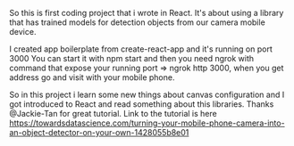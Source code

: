 So this is first coding project that i wrote in React.
It's about using a library that has trained models for detection
objects from our camera mobile device.


I created app boilerplate from create-react-app and it's running on port 3000
You can start it with npm start and then you need ngrok with command that expose your running port => ngrok http 3000,
when you get address go and visit with your mobile phone.

So in this project i learn some new things about canvas configuration and I got introduced to React and read something about
this libraries.
Thanks @Jackie-Tan for great tutorial.
Link to the tutorial is here https://towardsdatascience.com/turning-your-mobile-phone-camera-into-an-object-detector-on-your-own-1428055b8e01